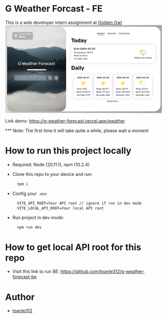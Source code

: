 # G Weather Forcast - FE

This is a web developer intern assignment at [Golden Owl](https://goldenowl.asia/)
![UI](image.png)

Link demo: https://g-weather-forecast.vercel.app/weather

\*\*\* Note: The first time it will take quite a while, please wait a moment

# How to run this project locally

- Required: Node (20.11.1), npm (10.2.4)
- Clone this repo to your device and run:
  ```bash
    npm i
  ```
- Config your `.env`

  ```env
    VITE_API_ROOT=Your API root // ignore if run in dev mode
    VITE_LOCAL_API_ROOT=Your local API root
  ```

- Run project in dev mode:
  ```bash
    npm run dev
  ```

# How to get local API root for this repo

- Visit this link to run BE: https://github.com/toanle312/g-weather-forecast-be

# Author

- [toanle312](https://github.com/toanle312)
